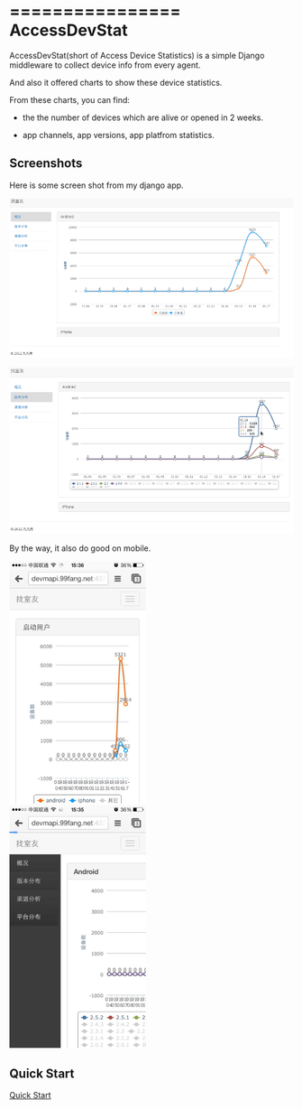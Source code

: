 ================
AccessDevStat
================

AccessDevStat(short of Access Device Statistics) is a simple Django middleware to collect device info from every agent.

And also it offered charts to show these device statistics. 

From these charts, you can find: 

* the the number of devices which are alive or opened in 2 weeks.

* app channels, app versions, app platfrom statistics.

Screenshots
---------------

Here is some screen shot from my django app.

![app alive](docs/screenshot/alive.png)

![app version](docs/screenshot/version.png)

By the way, it also do good on mobile.

![mobile version](docs/screenshot/mobile_platform.png)   
![mobile list](docs/screenshot/mobile_list.png)


Quick Start
---------------
[Quick Start](<https://github.com/yijingping/django-access-dev-stat/blob/master/docs/quickstart.rst>)
